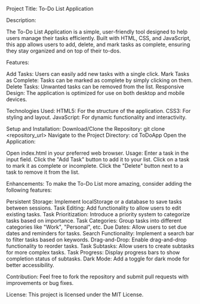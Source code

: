Project Title: To-Do List Application



Description:


The To-Do List Application is a simple, user-friendly tool designed to help users manage their tasks efficiently. Built with HTML, CSS, and JavaScript, this app allows users to add, delete, and mark tasks as complete, ensuring they stay organized and on top of their to-dos.

Features:



Add Tasks: Users can easily add new tasks with a single click.
Mark Tasks as Complete: Tasks can be marked as complete by simply clicking on them.
Delete Tasks: Unwanted tasks can be removed from the list.
Responsive Design: The application is optimized for use on both desktop and mobile devices.




Technologies Used:
HTML5: For the structure of the application.
CSS3: For styling and layout.
JavaScript: For dynamic functionality and interactivity.





Setup and Installation:
Download/Clone the Repository:
git clone <repository_url>
Navigate to the Project Directory:
cd ToDoApp
Open the Application:



Open index.html in your preferred web browser.
Usage:
Enter a task in the input field.
Click the "Add Task" button to add it to your list.
Click on a task to mark it as complete or incomplete.
Click the "Delete" button next to a task to remove it from the list.




Enhancements:
To make the To-Do List more amazing, consider adding the following features:

Persistent Storage: Implement localStorage or a database to save tasks between sessions.
Task Editing: Add functionality to allow users to edit existing tasks.
Task Prioritization: Introduce a priority system to categorize tasks based on importance.
Task Categories: Group tasks into different categories like "Work", "Personal", etc.
Due Dates: Allow users to set due dates and reminders for tasks.
Search Functionality: Implement a search bar to filter tasks based on keywords.
Drag-and-Drop: Enable drag-and-drop functionality to reorder tasks.
Task Subtasks: Allow users to create subtasks for more complex tasks.
Task Progress: Display progress bars to show completion status of subtasks.
Dark Mode: Add a toggle for dark mode for better accessibility.




Contribution:
Feel free to fork the repository and submit pull requests with improvements or bug fixes.

License:
This project is licensed under the MIT License.